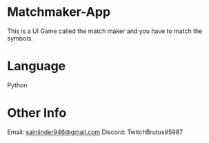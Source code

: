 # Matchmaker-App
This is a UI Game called the match maker and you have to match the symbols.

# Language
Python
# Other Info

Email: sainiinder946@gmail.com
Discord: TwitchBrutus#5987
